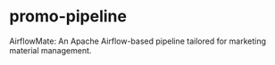 # promo-pipeline
AirflowMate: An Apache Airflow-based pipeline tailored for marketing material management.
